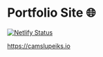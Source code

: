 # Portfolio Site 🌐

[![Netlify Status](https://api.netlify.com/api/v1/badges/3468d660-f713-49fd-8f1a-71ca60186ca8/deploy-status)](https://app.netlify.com/sites/camslupeiks/deploys)

https://camslupeiks.io
